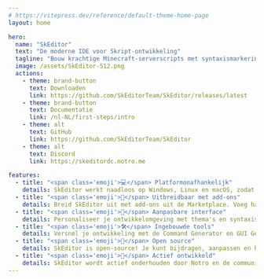 ```yaml
---
# https://vitepress.dev/reference/default-theme-home-page
layout: home

hero:
  name: "SkEditor"
  text: "De moderne IDE voor Skript-ontwikkeling"
  tagline: "Bouw krachtige Minecraft-serverscripts met syntaxismarkering, visuele tools en communityfuncties. Gratis, cross-platform en open-source."
  image: /assets/SkEditor-512.png
  actions:
    - theme: brand-button
      text: Downloaden
      link: https://github.com/SkEditorTeam/SkEditor/releases/latest
    - theme: brand-button
      text: Documentatie
      link: /nl-NL/first-steps/intro
    - theme: alt
      text: GitHub
      link: https://github.com/SkEditorTeam/SkEditor
    - theme: alt
      text: Discord
      link: https://skeditordc.notro.me

features:
  - title: "<span class='emoji'>💻</span> Platformonafhankelijk"
    details: SkEditor werkt naadloos op Windows, Linux en macOS, zodat je kunt coderen op je favoriete besturingssysteem.
  - title: "<span class='emoji'>🧩</span> Uitbreidbaar met add-ons"
    details: Breid SkEditor uit met add-ons uit de Marketplace. Voeg handige tools toe zoals de Analyzer.
  - title: "<span class='emoji'>🎨</span> Aanpasbare interface"
    details: Personaliseer je ontwikkelomgeving met thema's en syntaxismarkering uit de Marketplace. Maak SkEditor helemaal van jou!
  - title: "<span class='emoji'>🛠️</span> Ingebouwde tools"
    details: Versnel je ontwikkeling met de Command Generator en GUI Generator. Raadpleeg snel de Skript-documentatie met het Documentatietabblad.
  - title: "<span class='emoji'>🤝</span> Open source"
    details: SkEditor is open-source! Je kunt bijdragen, aanpassen en helpen het voor iedereen te verbeteren. Bekijk de code op GitHub!
  - title: "<span class='emoji'>🚀</span> Actief ontwikkeld"
    details: SkEditor wordt actief onderhouden door Notro en de community, met continue verbeteringen, bugfixes en nieuwe functies.
---
```


